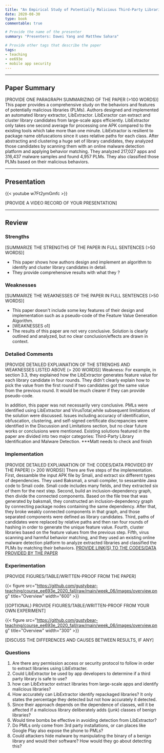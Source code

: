 ```yaml
---
title: "An Empirical Study of Potentially Malicious Third-Party Libraries in Android Apps by Z. Zhang, W. Diao. C. Hu, S. Guo, C. Zuo, and L. Li"
date: 2020-08-30
type: book
commentable: true

# Provide the name of the presenter
summary: "Presenters: Dawei Yang and Matthew Sahara"

# Provide other tags that describe the paper
tags:
- teaching
- ee693e
- mobile app security
---
```


***
## Paper Summary
[PROVIDE ONE PARAGRAPH SUMMARIZING OF THE PAPER (>100 WORDS)]
This paper provides a comprehensive study on the behaviors and features of potentially malicious libraries (PLMs). Authors designed and implemented an automated library extractor, LibExtractor. LibExractor can extract and cluster library candidates from large-scale apps efficiently. LibExtractor only takes one second average for processing one APK compared to the existing tools which take more than one minute. LibExtractor is resilient to package name obfuscations since it uses relative paths for each class. After abstracting and clustering a huge set of library candidates, they analyzed those candidates by scanning them with an online malware detection platform and applying behavior matching. They analyzed 217,027 apps and 316,437 malware samples and found 4,957 PLMs. They also classified those PLMs based on their malicious behaviors.
***

## Presentation
{{< youtube w7Ft2ymGmfc >}}

[PROVIDE A VIDEO RECORD OF YOUR PRESENTATION]
***

## Review
### Strengths
[SUMMARIZE THE STRENGTHS OF THE PAPER IN FULL SENTENCES (>50 WORDS)]
- This paper shows how authors design and implement an algorithm to identify and cluster library candidates in detail.
- They provide comprehensive results with what they ?

### Weaknesses
[SUMMARIZE THE WEAKNESSES OF THE PAPER IN FULL SENTENCES (>50 WORDS)]
- This paper doesn't include some key features of their design and implementation such as a pseudo-code of the Feature Value Generation Algorithm.
- [WEAKNESSES o1]
- The results of this paper are not very conclusive. Solution is clearly outlined and analyzed, but no clear conclusion/effects are drawn in context.

### Detalied Comments
[PROVIDE DETAILED EXPLIANATION OF THE STRENGHS AND WEAKNESSES LISTED ABOVE (>
200 WORDS)]
Weakness: For example, in section 3.3, they explained how the LibExtractor generates feature value for each library candidate in four rounds. They didn't clearly explain how to pick the value from the first round if two candidates got the same value from the previous round. It would be much clearer if they can provide pseudo-code.
 
In addition, this paper was not necessarily very conclusive. PMLs were identified using LibExtractor and VirusTotal,while subsequent limitations of the solution were discussed. Issues including accuracy of identification, obfuscation, clustering, and self-signed certificate discrepancies were identified in the Discussion and Limitations section, but no clear future works or conclusions were mentioned. Existing solutions featured in the paper are divided into two major categories: Third-Party Library Identification and Malware Detection. ***Matt needs to check and finish

### Implementation
[PROVIDE DETAILED EXPLIANATION OF THE CODES/DATA PROVIDED BY THE PAPER] (>
200 WORDS)]
There are five steps of the implementation. First, dessamble the input APK file by Smali, and extract six different types of dependencies. They used Baksmali, a smali compiler, to sessamble Java code to Smali code. Smali code includes many fields, and they extracted six of them for the next step. Second, build an inclusion-dependency graph, then divide the connected components. Based on the file tree that was generated by baksmali, they constructed an inclusion-dependency graph by connecting package nodes containing the same dependency. After that, they broke weakly connected components in that graph, and those separated components were defined as library candidates. Third, paths of candidates were replaced by relative paths and then ran four rounds of hashing in order to generate the unique feature value. Fourth, cluster libraries based on the feature values from the previous step. Fifth, virus scanning and harmful behavior matching, and they used an existing online malware detection platform to analyze extracted libraries and classified the PLMs by matching their behaviors.
[PROVIDE LINK(S) TO THE CODES/DATA PROVIDED BY THE PAPER](https://github.com/gustybear-teaching/course_ee693e_2020_fall)

### Experimentation
[PROVIDE FIGURES/TABLE/WRITTEN-PROOF FROM THE PAPER]
 
{{< figure src="https://github.com/gustybear-teaching/course_ee693e_2020_fall/raw/main/week_06/images/overview.png" title="Overview" width="600" >}}
 
[(OPTIONAL) PROVIDE FIGURES/TABLE/WRITTEN-PROOF FROM YOUR OWN EXPERIMENT]
 
{{< figure src="https://github.com/gustybear-teaching/course_ee693e_2020_fall/raw/main/week_06/images/overview.png" title="Overview" width="300" >}}
 
[DISCUSS THE DIFFERENCES AND CAUSES BETWEEN RESULTS, IF ANY]
 
### Questions
1. Are there any permission access or security protocol to follow in order to extract libraries using LibExtracter.
2. Could LibExtractor be used by app developers to determine if a third party library is safe to use?
3. how can LibExtractor extract libraries from large-scale apps and identify malicious libraries?
4. How accurately can LibExtractor identify repackaged libraries? It only states the percentage they detected but not how accurately it detected.
5. Since their approach depends on the dependence of classes, will it be affected if a malicious library deliberately adds (junk) classes of benign libraries?
6. Would time bombs be effective in avoiding detection from LibExtractor?
7. Do PMLs only come from 3rd party installations, or can places like Google Play also expose the phone to PMLs?
8. Could attackers hide malware by manipulating the binary of a benign library and would their software? How would they go about detecting this?
